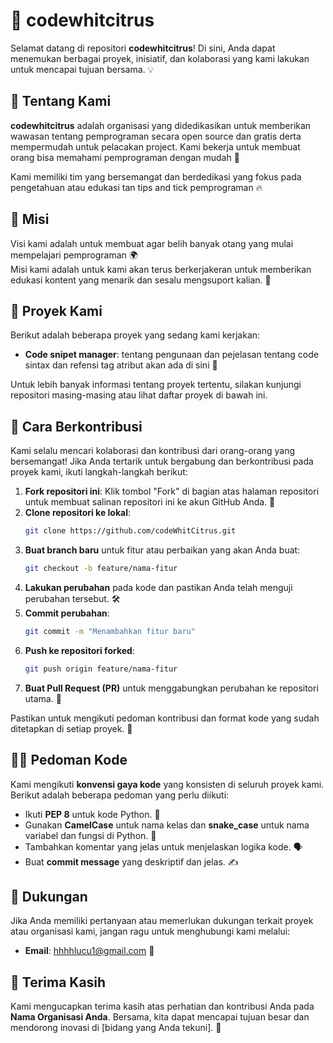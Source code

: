# 🚀 codewhitcitrus

Selamat datang di repositori **codewhitcitrus**! Di sini, Anda dapat menemukan berbagai proyek, inisiatif, dan kolaborasi yang kami lakukan untuk mencapai tujuan bersama. 💡

## 🌟 Tentang Kami

**codewhitcitrus** adalah organisasi yang didedikasikan untuk memberikan wawasan tentang pemprograman secara open source dan gratis derta mempermudah untuk pelacakan project. Kami bekerja untuk membuat orang bisa memahami pemprograman dengan mudah 🎯

Kami memiliki tim yang bersemangat dan berdedikasi yang fokus pada pengetahuan atau edukasi tan tips and tick pemprograman 🔥

## 🎯 Misi

Visi kami adalah untuk membuat agar belih banyak otang yang mulai mempelajari pemprograman 🌍  
Misi kami adalah untuk kami akan terus berkerjakeran untuk memberikan edukasi kontent yang menarik dan sesalu mengsuport kalian. 🏅

## 📂 Proyek Kami

Berikut adalah beberapa proyek yang sedang kami kerjakan:

- **Code snipet manager**: tentang pengunaan dan pejelasan tentang code sintax dan refensi tag atribut akan ada di sini  🚀

Untuk lebih banyak informasi tentang proyek tertentu, silakan kunjungi repositori masing-masing atau lihat daftar proyek di bawah ini.

## 🤝 Cara Berkontribusi

Kami selalu mencari kolaborasi dan kontribusi dari orang-orang yang bersemangat! Jika Anda tertarik untuk bergabung dan berkontribusi pada proyek kami, ikuti langkah-langkah berikut:

1. **Fork repositori ini**: Klik tombol "Fork" di bagian atas halaman repositori untuk membuat salinan repositori ini ke akun GitHub Anda. 🍴
2. **Clone repositori ke lokal**:
    ```bash
    git clone https://github.com/codeWhitCitrus.git
    ```
3. **Buat branch baru** untuk fitur atau perbaikan yang akan Anda buat:
    ```bash
    git checkout -b feature/nama-fitur
    ```
4. **Lakukan perubahan** pada kode dan pastikan Anda telah menguji perubahan tersebut. 🛠️
5. **Commit perubahan**:
    ```bash
    git commit -m "Menambahkan fitur baru"
    ```
6. **Push ke repositori forked**:
    ```bash
    git push origin feature/nama-fitur
    ```
7. **Buat Pull Request (PR)** untuk menggabungkan perubahan ke repositori utama. 🔄

Pastikan untuk mengikuti pedoman kontribusi dan format kode yang sudah ditetapkan di setiap proyek. 📝

## 🧑‍💻 Pedoman Kode

Kami mengikuti **konvensi gaya kode** yang konsisten di seluruh proyek kami. Berikut adalah beberapa pedoman yang perlu diikuti:

- Ikuti **PEP 8** untuk kode Python. 🐍
- Gunakan **CamelCase** untuk nama kelas dan **snake_case** untuk nama variabel dan fungsi di Python. 🐍
- Tambahkan komentar yang jelas untuk menjelaskan logika kode. 🗣️
- Buat **commit message** yang deskriptif dan jelas. ✍️

## 💬 Dukungan

Jika Anda memiliki pertanyaan atau memerlukan dukungan terkait proyek atau organisasi kami, jangan ragu untuk menghubungi kami melalui:

- **Email**: [hhhhlucu1@gmail.com](mailto:hhhhlucu1@gmail.com) 📧


## 🙏 Terima Kasih

Kami mengucapkan terima kasih atas perhatian dan kontribusi Anda pada **Nama Organisasi Anda**. Bersama, kita dapat mencapai tujuan besar dan mendorong inovasi di [bidang yang Anda tekuni]. 🚀

